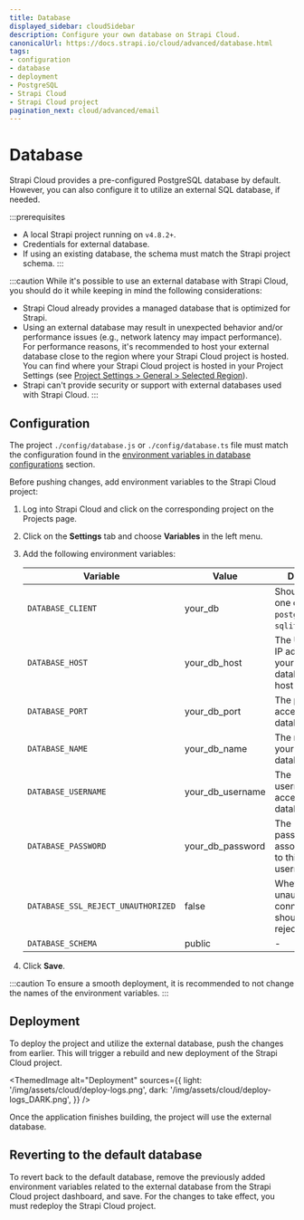 ```yaml
---
title: Database
displayed_sidebar: cloudSidebar
description: Configure your own database on Strapi Cloud.
canonicalUrl: https://docs.strapi.io/cloud/advanced/database.html
tags:
- configuration
- database
- deployment
- PostgreSQL
- Strapi Cloud
- Strapi Cloud project
pagination_next: cloud/advanced/email
---
```


# Database

Strapi Cloud provides a pre-configured PostgreSQL database by default. However, you can also configure it to utilize an external SQL database, if needed.

:::prerequisites
- A local Strapi project running on `v4.8.2+`.
- Credentials for external database.
- If using an existing database, the schema must match the Strapi project schema.
:::

:::caution
While it's possible to use an external database with Strapi Cloud, you should do it while keeping in mind the following considerations:
- Strapi Cloud already provides a managed database that is optimized for Strapi.
- Using an external database may result in unexpected behavior and/or performance issues (e.g., network latency may impact performance). For performance reasons, it's recommended to host your external database close to the region where your Strapi Cloud project is hosted. You can find where your Strapi Cloud project is hosted in your Project Settings (see [Project Settings > General > Selected Region](/cloud/projects/settings#general)).
- Strapi can't provide security or support with external databases used with Strapi Cloud.
:::


## Configuration

The project `./config/database.js` or `./config/database.ts` file must match the configuration found in the [environment variables in database configurations](https://docs.strapi.io/dev-docs/configurations/database#environment-variables-in-database-configurations) section.

Before pushing changes, add environment variables to the Strapi Cloud project:

1. Log into Strapi Cloud and click on the corresponding project on the Projects page.
2. Click on the **Settings** tab and choose **Variables** in the left menu.
3. Add the following environment variables:

    | Variable                           | Value            | Details  |
    | ---------------------------------- | ---------------- |----------|
    | `DATABASE_CLIENT`                  | your_db          | Should be one of `mysql`, `postgres`, or `sqlite`. |
    | `DATABASE_HOST`                    | your_db_host     | The URL or IP address of your database host |
    | `DATABASE_PORT`                    | your_db_port     | The port to access your database |
    | `DATABASE_NAME`                    | your_db_name     | The name of your database |
    | `DATABASE_USERNAME`                | your_db_username | The username to access your database |
    | `DATABASE_PASSWORD`                | your_db_password | The password associated to this username |
    | `DATABASE_SSL_REJECT_UNAUTHORIZED` | false            | Whether unauthorized connections should be rejected |
    | `DATABASE_SCHEMA`                  | public           | - |

4.  Click **Save**.

:::caution
To ensure a smooth deployment, it is recommended to not change the names of the environment variables.
:::

## Deployment

To deploy the project and utilize the external database, push the changes from earlier. This will trigger a rebuild and new deployment of the Strapi Cloud project.

<ThemedImage
  alt="Deployment"
  sources={{
    light: '/img/assets/cloud/deploy-logs.png',
    dark: '/img/assets/cloud/deploy-logs_DARK.png',
  }}
/>

Once the application finishes building, the project will use the external database.

## Reverting to the default database

To revert back to the default database, remove the previously added environment variables related to the external database from the Strapi Cloud project dashboard, and save. For the changes to take effect, you must redeploy the Strapi Cloud project.
